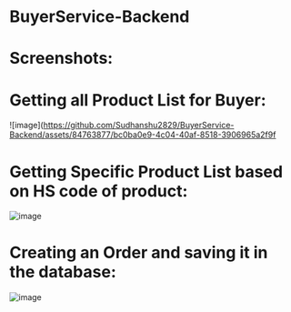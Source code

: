 # BuyerService-Backend
# Screenshots:
# Getting all Product List for Buyer:
![image](https://github.com/Sudhanshu2829/BuyerService-Backend/assets/84763877/bc0ba0e9-4c04-40af-8518-3906965a2f9f
# Getting Specific Product List based on HS code of product:
![image](https://github.com/Sudhanshu2829/BuyerService-Backend/assets/84763877/23899c00-90d9-447e-bfad-7419b70b9fae)
# Creating an Order and saving it in the database:
![image](https://github.com/Sudhanshu2829/BuyerService-Backend/assets/84763877/0b2871d1-85fa-4f78-bde1-4e6078429f53)
